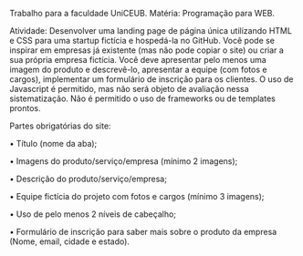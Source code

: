 Trabalho para a faculdade UniCEUB.
Matéria: Programação para WEB.

Atividade: Desenvolver uma landing page de página única utilizando HTML e CSS para uma startup fictícia e hospedá-la no GitHub. Você pode se inspirar em empresas já existente (mas não pode copiar o site) ou criar a sua própria empresa fictícia. Você deve apresentar pelo menos uma imagem do produto e descrevê-lo, apresentar a equipe (com fotos e cargos), implementar um formulário de inscrição para os clientes. O uso de Javascript é permitido, mas não será objeto de avaliação nessa sistematização. Não é permitido o uso de frameworks ou de templates prontos.

Partes obrigatórias do site:

• Título (nome da aba);

• Imagens do produto/serviço/empresa (mínimo 2 imagens);

• Descrição do produto/serviço/empresa;

• Equipe fictícia do projeto com fotos e cargos (mínimo 3 imagens);

• Uso de pelo menos 2 níveis de cabeçalho;

• Formulário de inscrição para saber mais sobre o produto da empresa (Nome, email, cidade e estado).
